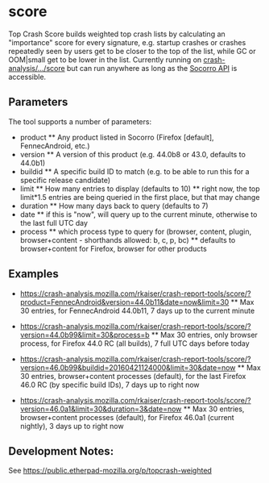 # score
Top Crash Score builds weighted top crash lists by calculating an "importance" score for every signature, e.g. startup crashes or crashes repeatedly seen by users get to be closer to the top of the list, while GC or OOM|small get to be lower in the list.
Currently running on [crash-analysis/.../score](https://crash-analysis.mozilla.com/rkaiser/datil/score/) but can run anywhere as long as the [Socorro API](https://crash-stats.mozilla.com/api/) is accessible.

## Parameters

The tool supports a number of parameters:

* product
** Any product listed in Socorro (Firefox [default], FennecAndroid, etc.)
* version
** A version of this product (e.g. 44.0b8 or 43.0, defaults to 44.0b1)
* buildid
** A specific build ID to match (e.g. to be able to run this for a specific release candidate)
* limit
** How many entries to display (defaults to 10)
** right now, the top limit*1.5 entries are being queried in the first place, but that may change
* duration
** How many days back to query (defaults to 7)
* date
** if this is "now", will query up to the current minute, otherwise to the last full UTC day
* process
** which process type to query for (browser, content, plugin, browser+content - shorthands allowed: b, c, p, bc)
** defaults to browser+content for Firefox, browser for other products

## Examples

* https://crash-analysis.mozilla.com/rkaiser/crash-report-tools/score/?product=FennecAndroid&version=44.0b11&date=now&limit=30
** Max 30 entries, for FennecAndroid 44.0b11, 7 days up to the current minute

* https://crash-analysis.mozilla.com/rkaiser/crash-report-tools/score/?version=44.0b99&limit=30&process=b
** Max 30 entries, only browser process, for Firefox 44.0 RC (all builds), 7 full UTC days before today

* https://crash-analysis.mozilla.com/rkaiser/crash-report-tools/score/?version=46.0b99&buildid=20160421124000&limit=30&date=now
** Max 30 entries, browser+content processes (default), for the last Firefox 46.0 RC (by specific build IDs), 7 days up to right now

* https://crash-analysis.mozilla.com/rkaiser/crash-report-tools/score/?version=46.0a1&limit=30&duration=3&date=now
** Max 30 entries, browser+content processes (default), for Firefox 46.0a1 (current nightly), 3 days up to right now

## Development Notes:

See https://public.etherpad-mozilla.org/p/topcrash-weighted
